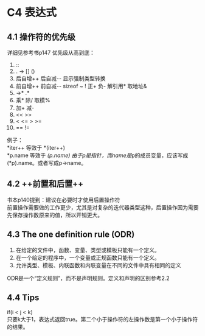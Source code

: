 # C4 表达式
## 4.1 操作符的优先级
详细见参考书p147
优先级从高到底：
1. ::
2. . -> [] ()
3. 后自增++ 后自减-- 显示强制类型转换
4. 前自增++ 前自减-- sizeof ~ ! 正+ 负- 解引用* 取地址&
5. ->* .*
6. 乘* 除/ 取模%
7. 加+ 减-
8. << >>
9. < <= > >=
10. == !=
   
例子：  
*iter++  等效于 *(iter++)  
*p.name  等效于 *(p.name) 由于p是指针，而name是*p的成员变量，应该写成(*p).name。或者写成p->name。

## 4.2 ++前置和后置++
书本p140提到：建议在必要时才使用后置操作符  
前置操作需要做的工作更少，尤其是对复杂的迭代器类型这种，后置操作因为需要先保存操作数原来的值，所以开销更大。

## 4.3 The one definition rule (ODR)
1. 在给定的文件中，函数、变量、类型或模板只能有一个定义。
2. 在一个给定的程序中，一个变量或正规函数只能有一个定义。
3. 允许类型、模板、内联函数和内联变量在不同的文件中具有相同的定义

ODR是一个“定义规则”，而不是声明规则。定义和声明的区别参考2.2

## 4.4 Tips
if(i < j < k)  
只要k大于1，表达式返回true。第二个小于操作符的左操作数是第一个小于操作符的结果。
